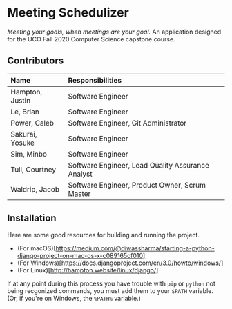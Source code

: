 # Meeting Schedulizer

_Meeting your goals, when meetings are your goal._ 
An application designed for the UCO Fall 2020 Computer Science capstone course.

## Contributors

| Name            | Responsibilities                                  |
|:----------------|:--------------------------------------------------|
| Hampton, Justin | Software Engineer                                 |
| Le, Brian       | Software Engineer                                 |
| Power, Caleb    | Software Engineer, Git Administrator              |
| Sakurai, Yosuke | Software Engineer                                 |
| Sim, Minbo      | Software Engineer                                 |
| Tull, Courtney  | Software Engineer, Lead Quality Assurance Analyst |
| Waldrip, Jacob  | Software Engineer, Product Owner, Scrum Master    |

## Installation

Here are some good resources for building and running the project.

- (For macOS)[https://medium.com/@diwassharma/starting-a-python-django-project-on-mac-os-x-c089165cf010]
- (For Windows)[https://docs.djangoproject.com/en/3.0/howto/windows/]
- (For Linux)[http://hampton.website/linux/django/]

If at any point during this process you have trouble with `pip` or `python` not being recgonized commands, you must add them to your `$PATH` variable. (Or, if you're on Windows, the `%PATH%` variable.)
